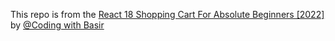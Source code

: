 This repo is from the [React 18 Shopping Cart For Absolute Beginners [2022]](https://youtu.be/KK0B8AETwew) by [@Coding with Basir](https://github.com/basir/react-course-final)
